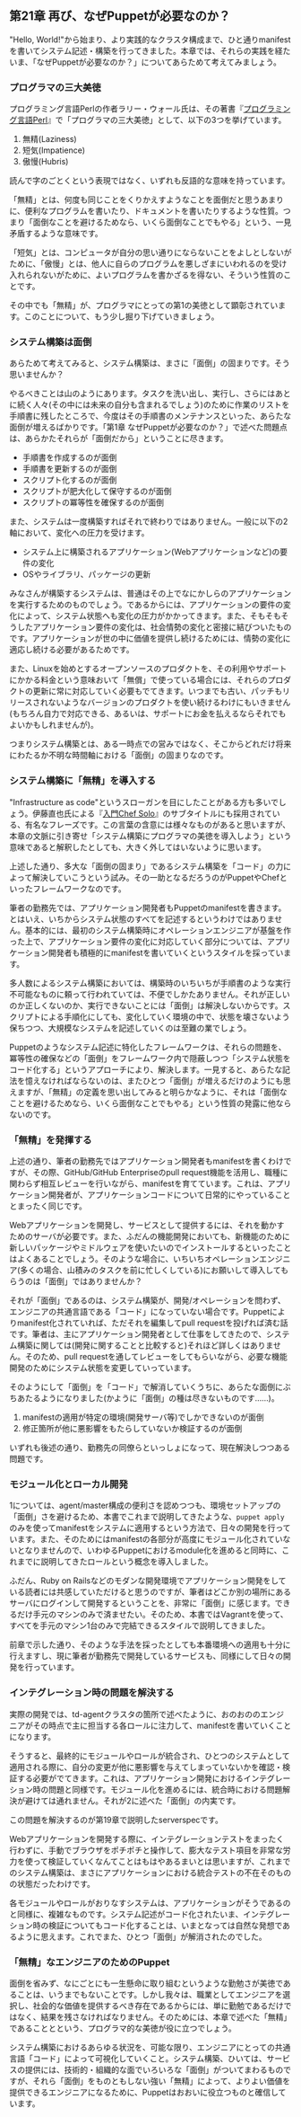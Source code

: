## 第21章 再び、なぜPuppetが必要なのか？

"Hello, World!"から始まり、より実践的なクラスタ構成まで、ひと通りmanifestを書いてシステム記述・構築を行ってきました。本章では、それらの実践を経たいま、「なぜPuppetが必要なのか？」についてあらためて考えてみましょう。

### プログラマの三大美徳

プログラミング言語Perlの作者ラリー・ウォール氏は、その著書『[プログラミング言語Perl](http://www.oreilly.co.jp/books/4873110963/)』で「プログラマの三大美徳」として、以下の3つを挙げています。

  1. 無精(Laziness)
  2. 短気(Impatience)
  3. 傲慢(Hubris)

読んで字のごとくという表現ではなく、いずれも反語的な意味を持っています。

「無精」とは、何度も同じことをくりかえすようなことを面倒だと思うあまりに、便利なプログラムを書いたり、ドキュメントを書いたりするような性質。つまり「面倒なことを避けるためなら、いくら面倒なことでもやる」という、一見矛盾するような意味です。

「短気」とは、コンピュータが自分の思い通りにならないことをよしとしないがために、「傲慢」とは、他人に自らのプログラムを悪しざまにいわれるのを受け入れられないがために、よいプログラムを書かざるを得ない、そういう性質のことです。

その中でも「無精」が、プログラマにとっての第1の美徳として顕彰されています。このことについて、もう少し掘り下げていきましょう。

### システム構築は面倒

あらためて考えてみると、システム構築は、まさに「面倒」の固まりです。そう思いませんか？

やるべきことは山のようにあります。タスクを洗い出し、実行し、さらにはあとに続く人々(その中には未来の自分も含まれるでしょう)のために作業のリストを手順書に残したところで、今度はその手順書のメンテナンスといった、あらたな面倒が増えるばかりです。「第1章 なぜPuppetが必要なのか？」で述べた問題点は、あらかたそれらが「面倒だから」ということに尽きます。

  * 手順書を作成するのが面倒
  * 手順書を更新するのが面倒
  * スクリプト化するのが面倒
  * スクリプトが肥大化して保守するのが面倒
  * スクリプトの冪等性を確保するのが面倒

また、システムは一度構築すればそれで終わりではありません。一般に以下の2軸において、変化への圧力を受けます。

  * システム上に構築されるアプリケーション(Webアプリケーションなど)の要件の変化
  * OSやライブラリ、パッケージの更新

みなさんが構築するシステムは、普通はその上でなにかしらのアプリケーションを実行するためのものでしょう。であるからには、アプリケーションの要件の変化によって、システム状態へも変化の圧力がかかってきます。また、そもそもそうしたアプリケーション要件の変化は、社会情勢の変化と密接に結びついたものです。アプリケーションが世の中に価値を提供し続けるためには、情勢の変化に適応し続ける必要があるためです。

また、Linuxを始めとするオープンソースのプロダクトを、その利用やサポートにかかる料金という意味おいて「無償」で使っている場合には、それらのプロダクトの更新に常に対応していく必要もでてきます。いつまでも古い、パッチもリリースされないようなバージョンのプロダクトを使い続けるわけにもいきません(もちろん自力で対応できる、あるいは、サポートにお金を払えるならそれでもよいかもしれませんが)。

つまりシステム構築とは、ある一時点での営みではなく、そこからどれだけ将来にわたるか不明な時間軸における「面倒」の固まりなのです。

### システム構築に「無精」を導入する

"Infrastructure as code"というスローガンを目にしたことがある方も多いでしょう。伊藤直也氏による『[入門Chef Solo](http://www.amazon.co.jp/dp/B00BSPH158)』のサブタイトルにも採用されている、有名なフレーズです。この言葉の含意には様々なものがあると思いますが、本章の文脈に引き寄せ「システム構築にプログラマの美徳を導入しよう」という意味であると解釈したとしても、大きく外してはいないように思います。

上述した通り、多大な「面倒の固まり」であるシステム構築を「コード」の力によって解決していこうという試み。その一助となるだろうのがPuppetやChefといったフレームワークなのです。

筆者の勤務先では、アプリケーション開発者もPuppetのmanifestを書きます。とはいえ、いちからシステム状態のすべてを記述するというわけではありません。基本的には、最初のシステム構築時にオペレーションエンジニアが基盤を作った上で、アプリケーション要件の変化に対応していく部分については、アプリケーション開発者も積極的にmanifestを書いていくというスタイルを採っています。

多人数によるシステム構築においては、構築時のいちいちが手順書のような実行不可能なものに頼って行われていては、不便でしかたありません。それが正しいのか正しくないのか、実行できないことには「面倒」は解決しないからです。スクリプトによる手順化にしても、変化していく環境の中で、状態を壊さないよう保ちつつ、大規模なシステムを記述していくのは至難の業でしょう。

Puppetのようなシステム記述に特化したフレームワークは、それらの問題を、冪等性の確保などの「面倒」をフレームワーク内で隠蔽しつつ「システム状態をコード化する」というアプローチにより、解決します。一見すると、あらたな記法を憶えなければならないのは、またひとつ「面倒」が増えるだけのようにも思えますが、「無精」の定義を思い出してみると明らかなように、それは「面倒なことを避けるためなら、いくら面倒なことでもやる」という性質の発露に他ならないのです。

### 「無精」を発揮する

上述の通り、筆者の勤務先ではアプリケーション開発者もmanifestを書くわけですが、その際、GitHub/GitHub Enterpriseのpull request機能を活用し、職種に関わらず相互レビューを行いながら、manifestを育てています。これは、アプリケーション開発者が、アプリケーションコードについて日常的にやっていることとまったく同じです。

Webアプリケーションを開発し、サービスとして提供するには、それを動かすためのサーバが必要です。また、ふだんの機能開発においても、新機能のために新しいパッケージやミドルウェアを使いたいのでインストールするといったことはよくあることでしょう。そのような場合に、いちいちオペレーションエンジニア(多くの場合、山積みのタスクを前に忙しくしている)にお願いして導入してもらうのは「面倒」ではありませんか？

それが「面倒」であるのは、システム構築が、開発/オペレーションを問わず、エンジニアの共通言語である「コード」になっていない場合です。Puppetによりmanifest化されていれば、ただそれを編集してpull requestを投げれば済む話です。筆者は、主にアプリケーション開発者として仕事をしてきたので、システム構築に関しては(開発に関することと比較すると)それほど詳しくはありません。そのため、pull requestを通してレビューをしてもらいながら、必要な機能開発のためにシステム状態を変更していっています。

そのようにして「面倒」を「コード」で解消していくうちに、あらたな面倒にぶちあたるようになりました(かように「面倒」の種は尽きないものです……)。

  1. manifestの適用が特定の環境(開発サーバ等)でしかできないのが面倒
  2. 修正箇所が他に悪影響をもたらしていないか検証するのが面倒

いずれも後述の通り、勤務先の同僚らといっしょになって、現在解決しつつある問題です。

### モジュール化とローカル開発

1については、agent/master構成の便利さを認めつつも、環境セットアップの「面倒」さを避けるため、本書でこれまで説明してきたような、`puppet apply`のみを使ってmanifestをシステムに適用するという方法で、日々の開発を行っています。また、そのためにはmanifestの各部分が高度にモジュール化されていないとなりませんので、いわゆるPuppetにおけるmodule化を進めると同時に、これまでに説明してきたロールという概念を導入しました。

ふだん、Ruby on Railsなどのモダンな開発環境でアプリケーション開発をしている読者には共感していただけると思うのですが、筆者はどこか別の場所にあるサーバにログインして開発するということを、非常に「面倒」に感じます。できるだけ手元のマシンのみで済ませたい。そのため、本書ではVagrantを使って、すべてを手元のマシン1台のみで完結できるスタイルで説明してきました。

前章で示した通り、そのような手法を採ったとしても本番環境への適用も十分に行えますし、現に筆者が勤務先で開発しているサービスも、同様にして日々の開発を行っています。

### インテグレーション時の問題を解決する

実際の開発では、td-agentクラスタの箇所で述べたように、おのおののエンジニアがその時点で主に担当する各ロールに注力して、manifestを書いていくことになります。

そうすると、最終的にモジュールやロールが統合され、ひとつのシステムとして適用される際に、自分の変更が他に悪影響を与えてしまっていないかを確認・検証する必要がでてきます。これは、アプリケーション開発におけるインテグレーション時の問題と同様です。モジュール化を進めるには、統合時における問題解決が避けては通れません。それが2に述べた「面倒」の内実です。

この問題を解決するのが第19章で説明したserverspecです。

Webアプリケーションを開発する際に、インテグレーションテストをまったく行わずに、手動でブラウザをポチポチと操作して、膨大なテスト項目を非常な労力を使って検証していくなんてことはもはやあるまいとは思いますが、これまでのシステム構築は、まさにアプリケーションにおける統合テストの不在そのものの状態だったわけです。

各モジュールやロールがおりなすシステムは、アプリケーションがそうであるのと同様に、複雑なものです。システム記述がコード化されたいま、インテグレーション時の検証についてもコード化することは、いまとなっては自然な発想であるように思えます。これでまた、ひとつ「面倒」が解消されたのでした。

### 「無精」なエンジニアのためのPuppet

面倒を省みず、なにごとにも一生懸命に取り組むというような勤勉さが美徳であることは、いうまでもないことです。しかし我々は、職業としてエンジニアを選択し、社会的な価値を提供するべき存在であるからには、単に勤勉であるだけではなく、結果を残さなければなりません。そのためには、本章で述べた「無精」であることとという、プログラマ的な美徳が役に立つでしょう。

システム構築におけるあらゆる状況を、可能な限り、エンジニアにとっての共通言語「コード」によって可視化していくこと。システム構築、ひいては、サービスの提供には、技術的・組織的な面でいろいろな「面倒」がついてまわるものですが、それら「面倒」をものともしない強い「無精」によって、よりよい価値を提供できるエンジニアになるために、Puppetはおおいに役立つものと確信しています。

